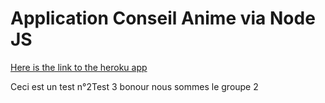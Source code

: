 # Application Conseil Anime via Node JS

[Here is the link to the heroku app](https://salty-ocean-70640.herokuapp.com/)

Ceci est un test n°2Test 3
bonour nous sommes le groupe 2